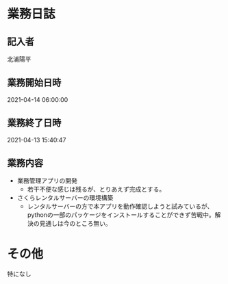 # 業務日誌

## 記入者

北浦陽平

## 業務開始日時

2021-04-14 06:00:00

## 業務終了日時

2021-04-13 15:40:47

## 業務内容

- 業務管理アプリの開発
	- 若干不便な感じは残るが、とりあえず完成とする。
- さくらレンタルサーバーの環境構築
	- レンタルサーバーの方で本アプリを動作確認しようと試みているが、pythonの一部のパッケージをインストールすることができず苦戦中。解決の見通しは今のところ無い。

# その他

特になし